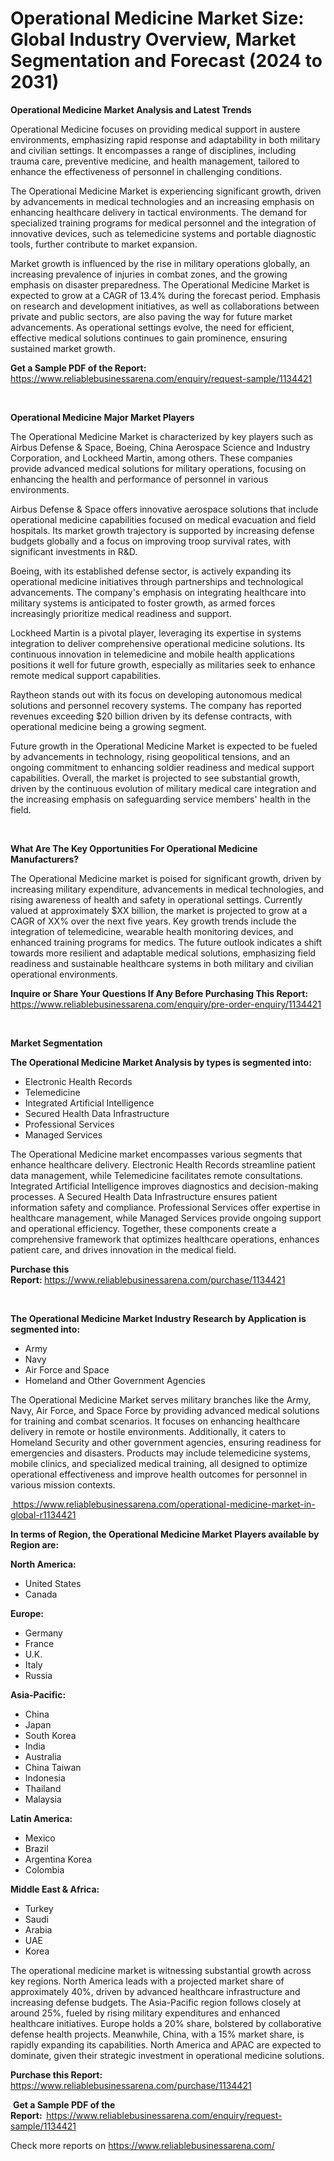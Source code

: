 <p><h1>Operational Medicine Market Size: Global Industry Overview, Market Segmentation and Forecast (2024 to 2031)</h1></p><p><strong>Operational Medicine Market Analysis and Latest Trends</strong></p>
<p><p>Operational Medicine focuses on providing medical support in austere environments, emphasizing rapid response and adaptability in both military and civilian settings. It encompasses a range of disciplines, including trauma care, preventive medicine, and health management, tailored to enhance the effectiveness of personnel in challenging conditions. </p><p>The Operational Medicine Market is experiencing significant growth, driven by advancements in medical technologies and an increasing emphasis on enhancing healthcare delivery in tactical environments. The demand for specialized training programs for medical personnel and the integration of innovative devices, such as telemedicine systems and portable diagnostic tools, further contribute to market expansion. </p><p>Market growth is influenced by the rise in military operations globally, an increasing prevalence of injuries in combat zones, and the growing emphasis on disaster preparedness. The Operational Medicine Market is expected to grow at a CAGR of 13.4% during the forecast period. Emphasis on research and development initiatives, as well as collaborations between private and public sectors, are also paving the way for future market advancements. As operational settings evolve, the need for efficient, effective medical solutions continues to gain prominence, ensuring sustained market growth.</p></p>
<p><strong>Get a Sample PDF of the Report:&nbsp;</strong> <a href="https://www.reliablebusinessarena.com/enquiry/request-sample/1134421?utm_campaign=1835&utm_medium=2&utm_source=Github&utm_content=ia&utm_term=27122024&utm_id=operational-medicine">https://www.reliablebusinessarena.com/enquiry/request-sample/1134421</a></p>
<p>&nbsp;</p>
<p><strong>Operational Medicine Major Market Players</strong></p>
<p><p>The Operational Medicine Market is characterized by key players such as Airbus Defense & Space, Boeing, China Aerospace Science and Industry Corporation, and Lockheed Martin, among others. These companies provide advanced medical solutions for military operations, focusing on enhancing the health and performance of personnel in various environments.</p><p>Airbus Defense & Space offers innovative aerospace solutions that include operational medicine capabilities focused on medical evacuation and field hospitals. Its market growth trajectory is supported by increasing defense budgets globally and a focus on improving troop survival rates, with significant investments in R&D.</p><p>Boeing, with its established defense sector, is actively expanding its operational medicine initiatives through partnerships and technological advancements. The company's emphasis on integrating healthcare into military systems is anticipated to foster growth, as armed forces increasingly prioritize medical readiness and support.</p><p>Lockheed Martin is a pivotal player, leveraging its expertise in systems integration to deliver comprehensive operational medicine solutions. Its continuous innovation in telemedicine and mobile health applications positions it well for future growth, especially as militaries seek to enhance remote medical support capabilities.</p><p>Raytheon stands out with its focus on developing autonomous medical solutions and personnel recovery systems. The company has reported revenues exceeding $20 billion driven by its defense contracts, with operational medicine being a growing segment.</p><p>Future growth in the Operational Medicine Market is expected to be fueled by advancements in technology, rising geopolitical tensions, and an ongoing commitment to enhancing soldier readiness and medical support capabilities. Overall, the market is projected to see substantial growth, driven by the continuous evolution of military medical care integration and the increasing emphasis on safeguarding service members' health in the field.</p></p>
<p>&nbsp;</p>
<p><strong>What Are The Key Opportunities For Operational Medicine Manufacturers?</strong></p>
<p><p>The Operational Medicine market is poised for significant growth, driven by increasing military expenditure, advancements in medical technologies, and rising awareness of health and safety in operational settings. Currently valued at approximately $XX billion, the market is projected to grow at a CAGR of XX% over the next five years. Key growth trends include the integration of telemedicine, wearable health monitoring devices, and enhanced training programs for medics. The future outlook indicates a shift towards more resilient and adaptable medical solutions, emphasizing field readiness and sustainable healthcare systems in both military and civilian operational environments.</p></p>
<p><strong>Inquire or Share Your Questions If Any Before Purchasing This Report:</strong> <a href="https://www.reliablebusinessarena.com/enquiry/pre-order-enquiry/1134421?utm_campaign=1835&utm_medium=2&utm_source=Github&utm_content=ia&utm_term=27122024&utm_id=operational-medicine">https://www.reliablebusinessarena.com/enquiry/pre-order-enquiry/1134421</a></p>
<p>&nbsp;</p>
<p><strong>Market Segmentation</strong></p>
<p><strong>The Operational Medicine Market Analysis by types is segmented into:</strong></p>
<p><ul><li>Electronic Health Records</li><li>Telemedicine</li><li>Integrated Artificial Intelligence</li><li>Secured Health Data Infrastructure</li><li>Professional Services</li><li>Managed Services</li></ul></p>
<p><p>The Operational Medicine market encompasses various segments that enhance healthcare delivery. Electronic Health Records streamline patient data management, while Telemedicine facilitates remote consultations. Integrated Artificial Intelligence improves diagnostics and decision-making processes. A Secured Health Data Infrastructure ensures patient information safety and compliance. Professional Services offer expertise in healthcare management, while Managed Services provide ongoing support and operational efficiency. Together, these components create a comprehensive framework that optimizes healthcare operations, enhances patient care, and drives innovation in the medical field.</p></p>
<p><strong>Purchase this Report:&nbsp;</strong><a href="https://www.reliablebusinessarena.com/purchase/1134421?utm_campaign=1835&utm_medium=2&utm_source=Github&utm_content=ia&utm_term=27122024&utm_id=operational-medicine">https://www.reliablebusinessarena.com/purchase/1134421</a></p>
<p>&nbsp;</p>
<p><strong>The Operational Medicine Market Industry Research by Application is segmented into:</strong></p>
<p><ul><li>Army</li><li>Navy</li><li>Air Force and Space</li><li>Homeland and Other Government Agencies</li></ul></p>
<p><p>The Operational Medicine Market serves military branches like the Army, Navy, Air Force, and Space Force by providing advanced medical solutions for training and combat scenarios. It focuses on enhancing healthcare delivery in remote or hostile environments. Additionally, it caters to Homeland Security and other government agencies, ensuring readiness for emergencies and disasters. Products may include telemedicine systems, mobile clinics, and specialized medical training, all designed to optimize operational effectiveness and improve health outcomes for personnel in various mission contexts.</p></p>
<p><a href="https://www.reliablebusinessarena.com/operational-medicine-market-in-global-r1134421?utm_campaign=1835&utm_medium=2&utm_source=Github&utm_content=ia&utm_term=27122024&utm_id=operational-medicine">&nbsp;https://www.reliablebusinessarena.com/operational-medicine-market-in-global-r1134421</a></p>
<p><strong>In terms of Region, the Operational Medicine Market Players available by Region are:</strong></p>
<p>
    <p> <strong> North America: </strong>
        <ul>
            <li>United States</li>
            <li>Canada</li>
        </ul>
        </p> 
    <p> <strong> Europe: </strong>
        <ul>
            <li>Germany</li>
            <li>France</li>
            <li>U.K.</li>
            <li>Italy</li>
            <li>Russia</li>
        </ul>
        </p> 
    <p> <strong> Asia-Pacific: </strong>
        <ul>
            <li>China</li>
            <li>Japan</li>
            <li>South Korea</li>
            <li>India</li>
            <li>Australia</li>
            <li>China Taiwan</li>
            <li>Indonesia</li>
            <li>Thailand</li>
            <li>Malaysia</li>
        </ul>
        </p> 
    <p> <strong> Latin America: </strong>
        <ul>
            <li>Mexico</li>
            <li>Brazil</li>
            <li>Argentina Korea</li>
            <li>Colombia</li>
        </ul>
        </p> 
    <p> <strong> Middle East & Africa: </strong>
        <ul>
            <li>Turkey</li>
            <li>Saudi</li>
            <li>Arabia</li>
            <li>UAE</li>
            <li>Korea</li>
        </ul>
    </p>
    </p>
<p><p>The operational medicine market is witnessing substantial growth across key regions. North America leads with a projected market share of approximately 40%, driven by advanced healthcare infrastructure and increasing defense budgets. The Asia-Pacific region follows closely at around 25%, fueled by rising military expenditures and enhanced healthcare initiatives. Europe holds a 20% share, bolstered by collaborative defense health projects. Meanwhile, China, with a 15% market share, is rapidly expanding its capabilities. North America and APAC are expected to dominate, given their strategic investment in operational medicine solutions.</p></p>
<p><strong>Purchase this Report: </strong><a href="https://www.reliablebusinessarena.com/purchase/1134421?utm_campaign=1835&utm_medium=2&utm_source=Github&utm_content=ia&utm_term=27122024&utm_id=operational-medicine">https://www.reliablebusinessarena.com/purchase/1134421</a></p>
<p>&nbsp;<strong>Get a Sample PDF of the Report:&nbsp;&nbsp;</strong><a href="https://www.reliablebusinessarena.com/enquiry/request-sample/1134421?utm_campaign=1835&utm_medium=2&utm_source=Github&utm_content=ia&utm_term=27122024&utm_id=operational-medicine">https://www.reliablebusinessarena.com/enquiry/request-sample/1134421</a></p>
<p><strong></strong></p>
<p>Check more reports on <a href="https://www.reliablebusinessarena.com/?utm_campaign=1835&utm_medium=2&utm_source=Github&utm_content=ia&utm_term=27122024&utm_id=operational-medicine">https://www.reliablebusinessarena.com/</a></p>